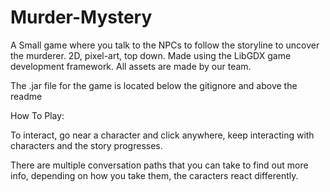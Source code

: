 # Murder-Mystery
A Small game where you talk to the NPCs to follow the storyline to uncover the murderer.
2D, pixel-art, top down.
Made using the LibGDX game development framework.
All assets are made by our team.

The .jar file for the game is located below the gitignore and above the readme

How To Play: 

To interact, go near a character and click anywhere, keep interacting with characters and the story progresses.

There are multiple conversation paths that you can take to find out more info, depending on how you take them, the caracters react differently.



